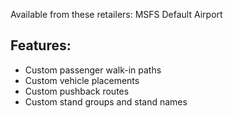 Available from these retailers: MSFS Default Airport
## Features:
- Custom passenger walk-in paths
- Custom vehicle placements
- Custom pushback routes
- Custom stand groups and stand names
